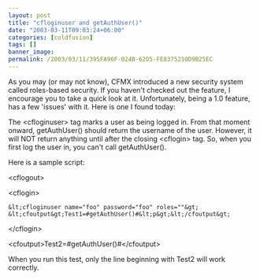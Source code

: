 ```yaml
---
layout: post
title: "cfloginuser and getAuthUser()"
date: "2003-03-11T09:03:24+06:00"
categories: [coldfusion]
tags: []
banner_image: 
permalink: /2003/03/11/395FA96F-024B-62D5-FE8375210D9B25EC
---
```


As you may (or may not know), CFMX introduced a new security system called roles-based security. If you haven't checked out the feature, I encourage you to take a quick look at it. Unfortunately, being a 1.0 feature, has a few 'issues' with it. Here is one I found today:

The &lt;cfloginuser&gt; tag marks a user as being logged in. From that moment onward, getAuthUser() should return the username of the user. However, it will NOT return anything until after the closing &lt;cflogin&gt; tag. So, when you first log the user in, you can't call getAuthUser(). 

Here is a sample script:

&lt;cflogout&gt;

&lt;cflogin&gt;

	&lt;cfloginuser name="foo" password="foo" roles=""&gt;
	&lt;cfoutput&gt;Test1=#getAuthUser()#&lt;p&gt;&lt;/cfoutput&gt;
	
&lt;/cflogin&gt;

&lt;cfoutput&gt;Test2=#getAuthUser()#&lt;/cfoutput&gt;

When you run this test, only the line beginning with Test2 will work correctly.